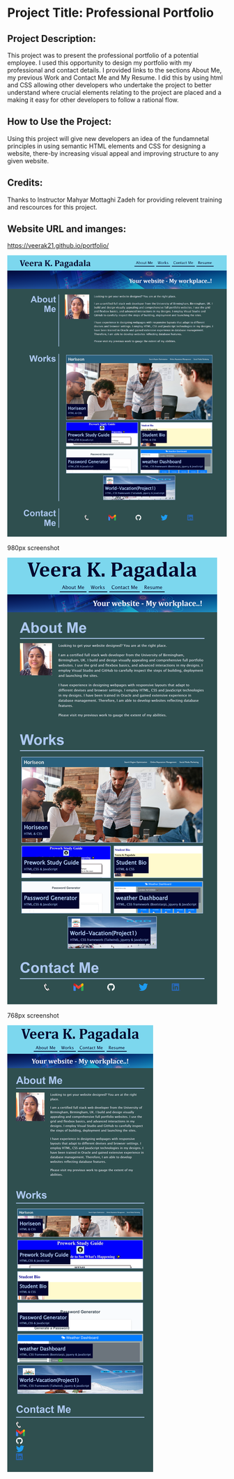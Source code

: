 # Project Title: Professional Portfolio

## Project Description:
This project was to present the professional portfolio of a potential employee. I used this opportunity to design my portfolio with my professional and contact details. I provided links to the sections About Me, my previous Work and Contact Me and My Resume. I did this by using html and CSS allowing other developers who undertake the project to better understand where crucial elements relating to the project are placed and a making it easy for other developers to follow a rational flow.

## How to Use the Project:
Using this project will give new developers an idea of the fundamnetal principles in using semantic HTML elements and CSS for designing a website, there-by increasing visual appeal and improving structure to any given website.

## Credits:
Thanks to Instructor Mahyar Mottaghi Zadeh for providing relevent training and rescources for this project.

## Website URL and imanges:

https://veerak21.github.io/portfolio/


![screenshot-of-applicaton](./assets/images/screenshot.png)






980px screenshot

![screenshot-of-applicaton](./assets/images/980px.png)



768px screenshot

![screenshot-of-applicaton](./assets/images/768px.png)